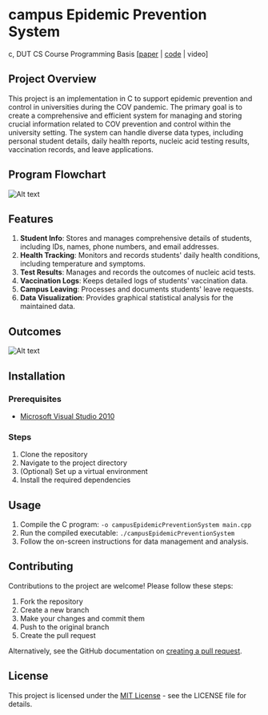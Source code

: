 # campus Epidemic Prevention System
c, DUT CS Course Programming Basis [[paper](https://drive.google.com/file/d/1pIbP7cXOExybvIsyn3uHsRZMUpqNrOmS/view?usp=sharing/) | [code](https://github.com/yanhao5103233729/campusEpidemicPreventionSystem/) | video]

## Project Overview
This project is an implementation in C to support epidemic prevention and control in universities during the COV pandemic. The primary goal is to create a comprehensive and efficient system for managing and storing crucial information related to COV prevention and control within the university setting. The system can handle diverse data types, including personal student details, daily health reports, nucleic acid testing results, vaccination records, and leave applications.

## Program Flowchart
![Alt text]("./img/flowchart.png")

## Features
1. **Student Info**: Stores and manages comprehensive details of students, including IDs, names, phone numbers, and email addresses.
2. **Health Tracking**: Monitors and records students' daily health conditions, including temperature and symptoms.
3. **Test Results**: Manages and records the outcomes of nucleic acid tests.
4. **Vaccination Logs**: Keeps detailed logs of students' vaccination data.
5. **Campus Leaving**: Processes and documents students' leave requests.
6. **Data Visualization**: Provides graphical statistical analysis for the maintained data.

## Outcomes
![Alt text]("./img/outcomes.png")

## Installation

### Prerequisites
- [Microsoft Visual Studio 2010](https://visualstudio.microsoft.com/vs/older-downloads/)

### Steps
1. Clone the repository
2. Navigate to the project directory
3. (Optional) Set up a virtual environment
4. Install the required dependencies

## Usage
1. Compile the C program: ```-o campusEpidemicPreventionSystem main.cpp```
2. Run the compiled executable: ```./campusEpidemicPreventionSystem```
3. Follow the on-screen instructions for data management and analysis.

## Contributing
Contributions to the project are welcome! Please follow these steps:
1. Fork the repository
2. Create a new branch
3. Make your changes and commit them
4. Push to the original branch
5. Create the pull request

Alternatively, see the GitHub documentation on [creating a pull request](https://docs.github.com/en/github/collaborating-with-issues-and-pull-requests/creating-a-pull-request).

## License
This project is licensed under the [MIT License](LICENSE.md) - see the LICENSE file for details.
